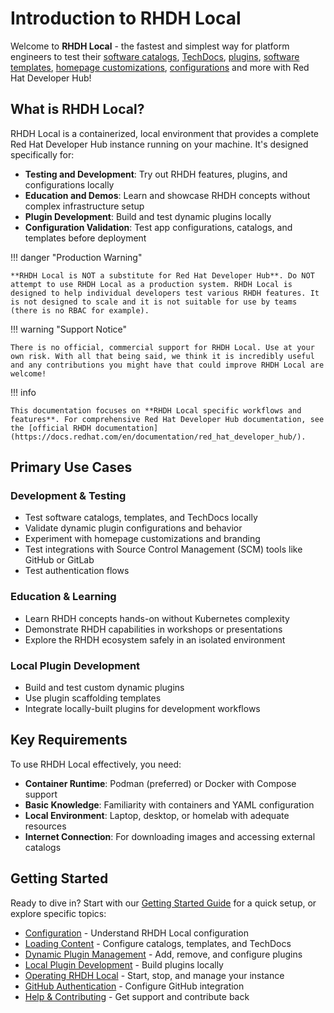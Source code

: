 # Introduction to RHDH Local

Welcome to **RHDH Local** - the fastest and simplest way for platform engineers to test their [software catalogs](https://docs.redhat.com/en/documentation/red_hat_developer_hub/1.7/html/customizing_red_hat_developer_hub/about-software-catalogs), [TechDocs](https://docs.redhat.com/en/documentation/red_hat_developer_hub/1.7/html/techdocs_for_red_hat_developer_hub/about-techdocs_customizing-display), [plugins](https://docs.redhat.com/en/documentation/red_hat_developer_hub/1.7/html/introduction_to_plugins/index), [software templates](https://docs.redhat.com/en/documentation/red_hat_developer_hub/1.7/html/customizing_red_hat_developer_hub/configuring-templates), [homepage customizations](https://docs.redhat.com/en/documentation/red_hat_developer_hub/1.7/html/customizing_red_hat_developer_hub/customizing-the-home-page), [configurations](https://docs.redhat.com/en/documentation/red_hat_developer_hub/1.7/html/customizing_red_hat_developer_hub/index) and more with Red Hat Developer Hub!

## What is RHDH Local?

RHDH Local is a containerized, local environment that provides a complete Red Hat Developer Hub instance running on your machine. It's designed specifically for:

- **Testing and Development**: Try out RHDH features, plugins, and configurations locally
- **Education and Demos**: Learn and showcase RHDH concepts without complex infrastructure setup  
- **Plugin Development**: Build and test dynamic plugins locally
- **Configuration Validation**: Test app configurations, catalogs, and templates before deployment

!!! danger "Production Warning"

    **RHDH Local is NOT a substitute for Red Hat Developer Hub**. Do NOT attempt to use RHDH Local as a production system. RHDH Local is designed to help individual developers test various RHDH features. It is not designed to scale and it is not suitable for use by teams (there is no RBAC for example).

!!! warning "Support Notice"

    There is no official, commercial support for RHDH Local. Use at your own risk. With all that being said, we think it is incredibly useful and any contributions you might have that could improve RHDH Local are welcome!

!!! info

    This documentation focuses on **RHDH Local specific workflows and features**. For comprehensive Red Hat Developer Hub documentation, see the [official RHDH documentation](https://docs.redhat.com/en/documentation/red_hat_developer_hub/).

## Primary Use Cases

### Development & Testing

- Test software catalogs, templates, and TechDocs locally
- Validate dynamic plugin configurations and behavior
- Experiment with homepage customizations and branding
- Test integrations with Source Control Management (SCM) tools like GitHub or GitLab
- Test authentication flows

### Education & Learning

- Learn RHDH concepts hands-on without Kubernetes complexity
- Demonstrate RHDH capabilities in workshops or presentations
- Explore the RHDH ecosystem safely in an isolated environment

### Local Plugin Development

- Build and test custom dynamic plugins
- Use plugin scaffolding templates
- Integrate locally-built plugins for development workflows

## Key Requirements

To use RHDH Local effectively, you need:

- **Container Runtime**: Podman (preferred) or Docker with Compose support
- **Basic Knowledge**: Familiarity with containers and YAML configuration
- **Local Environment**: Laptop, desktop, or homelab with adequate resources
- **Internet Connection**: For downloading images and accessing external catalogs

## Getting Started

Ready to dive in? Start with our [Getting Started Guide](getting-started.md) for a quick setup, or explore specific topics:

- [Configuration](guides/configuration.md) - Understand RHDH Local configuration
- [Loading Content](guides/loading-content.md) - Configure catalogs, templates, and TechDocs
- [Dynamic Plugin Management](guides/dynamic-plugins-management.md) - Add, remove, and configure plugins  
- [Local Plugin Development](guides/plugins-guide.md) - Build plugins locally
- [Operating RHDH Local](guides/operating-rhdh-local.md) - Start, stop, and manage your instance
- [GitHub Authentication](guides/github-auth.md) - Configure GitHub integration
- [Help & Contributing](help-and-contrib.md) - Get support and contribute back

